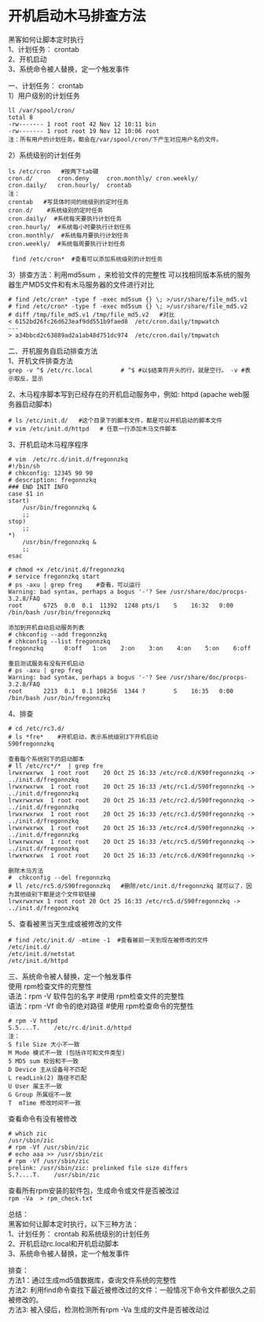 开机启动木马排查方法
===========
黑客如何让脚本定时执行  
1、计划任务： crontab  
2、开机启动  
3、系统命令被人替换，定一个触发事件  

一、计划任务： crontab  
1）用户级别的计划任务  
```
ll /var/spool/cron/ 
total 8
-rw------- 1 root root 42 Nov 12 10:11 bin
-rw------- 1 root root 19 Nov 12 10:06 root
注：所有用户的计划任务，都会在/var/spool/cron/下产生对应用户名的文件。
```  
2）系统级别的计划任务  
```
ls /etc/cron   #按两下tab键
cron.d/       cron.deny     cron.monthly/ cron.weekly/
cron.daily/   cron.hourly/  crontab   
注：
crontab   #写具体时间的统级别的定时任务
cron.d/    #系统级别的定时任务
cron.daily/  #系统每天要执行计划任务
cron.hourly/  #系统每小时要执行计划任务
cron.monthly/  #系统每月要执行计划任务
cron.weekly/  #系统每周要执行计划任务
```  
```  find /etc/cron*  #查看可以添加系统级别的计划任务 ```  

3）排查方法：利用md5sum ，来检验文件的完整性
可以找相同版本系统的服务器生产MD5文件和有木马服务器的文件进行对比
```
# find /etc/cron* -type f -exec md5sum {} \; >/usr/share/file_md5.v1
# find /etc/cron* -type f -exec md5sum {} \; >/usr/share/file_md5.v2
# diff /tmp/file_md5.v1 /tmp/file_md5.v2   #对比
< 6152bd26fc26d623eaf9dd551b9faed8  /etc/cron.daily/tmpwatch
---
> a34bbcd2c63889ad2a1ab48d751dc974  /etc/cron.daily/tmpwatch
```  
二、开机服务自启动排查方法  
1、开机文件排查方法  
``` grep -v ^$ /etc/rc.local        # ^$ #以$结束符开头的行，就是空行。 -v #表示取反，显示 ```  

2、木马程序脚本写到已经存在的开机启动服务中，例如: httpd (apache web服务器启动脚本)
```
# ls /etc/init.d/   #这个目录下的脚本文件，都是可以开机启动的脚本文件
# vim /etc/init.d/httpd   # 任意一行添加木马文件脚本
```  
3、开机启动木马程序程序  
```
# vim  /etc/rc.d/init.d/fregonnzkq
#!/bin/sh
# chkconfig: 12345 90 90
# description: fregonnzkq
### END INIT INFO
case $1 in
start)
    /usr/bin/fregonnzkq &
    ;;
stop)
    ;;
*)
    /usr/bin/fregonnzkq &
    ;;
esac

# chmod +x /etc/init.d/fregonnzkq 
# service fregonnzkq start
# ps -axu | grep freg    #查看，可以运行
Warning: bad syntax, perhaps a bogus '-'? See /usr/share/doc/procps-3.2.8/FAQ
root      6725  0.0  0.1  11392  1248 pts/1    S    16:32   0:00 /bin/bash /usr/bin/fregonnzkq

添加到开机自动启动服务列表
# chkconfig --add fregonnzkq
# chkconfig --list fregonnzkq
fregonnzkq     	0:off	1:on	2:on	3:on	4:on	5:on	6:off

重启测试服务有没有开机启动
# ps -axu | grep freg
Warning: bad syntax, perhaps a bogus '-'? See /usr/share/doc/procps-3.2.8/FAQ
root      2213  0.1  0.1 108256  1344 ?        S    16:35   0:00 /bin/bash /usr/bin/fregonnzkq
```  

4、排查  
```
# cd /etc/rc3.d/
# ls *fre*    #开机启动，表示系统级别3下开机启动
S90fregonnzkq

查看每个系统别下的启动脚本  
# ll /etc/rc*/*  | grep fre
lrwxrwxrwx  1 root root    20 Oct 25 16:33 /etc/rc0.d/K90fregonnzkq -> ../init.d/fregonnzkq
lrwxrwxrwx  1 root root    20 Oct 25 16:33 /etc/rc1.d/S90fregonnzkq -> ../init.d/fregonnzkq
lrwxrwxrwx  1 root root    20 Oct 25 16:33 /etc/rc2.d/S90fregonnzkq -> ../init.d/fregonnzkq
lrwxrwxrwx  1 root root    20 Oct 25 16:33 /etc/rc3.d/S90fregonnzkq -> ../init.d/fregonnzkq
lrwxrwxrwx  1 root root    20 Oct 25 16:33 /etc/rc4.d/S90fregonnzkq -> ../init.d/fregonnzkq
lrwxrwxrwx  1 root root    20 Oct 25 16:33 /etc/rc5.d/S90fregonnzkq -> ../init.d/fregonnzkq
lrwxrwxrwx  1 root root    20 Oct 25 16:33 /etc/rc6.d/K90fregonnzkq ->

删除木马方法  
#  chkconfig --del fregonnzkq  
# ll /etc/rc5.d/S90fregonnzkq   #删除/etc/init.d/fregonnzkq 就可以了，因为其他级别下都是这个文件软链接  
lrwxrwxrwx 1 root root 20 Oct 25 16:33 /etc/rc5.d/S90fregonnzkq -> ../init.d/fregonnzkq  
```  
5、查看被黑当天生成或被修改的文件  
```
# find /etc/init.d/ -mtime -1  #查看被前一天到现在被修改的文件
/etc/init.d/
/etc/init.d/netstat
/etc/init.d/httpd
```  

三、系统命令被人替换，定一个触发事件  
使用 rpm检查文件的完整性  
语法：rpm -V 软件包的名字   #使用 rpm检查文件的完整性  
语法：rpm -Vf 命令的绝对路径   #使用 rpm检查命令的完整性  
```
# rpm -V httpd
S.5....T.    /etc/rc.d/init.d/httpd
注：
S file Size 大小不一致
M Mode 模式不一致 (包括许可和文件类型)
5 MD5 sum 校验和不一致
D Device 主从设备号不匹配
L readLink(2) 路径不匹配
U User 属主不一致
G Group 所属组不一致
T  mTime 修改时间不一致
```  
查看命令有没有被修改  
```
# which zic
/usr/sbin/zic
# rpm -Vf /usr/sbin/zic
# echo aaa >> /usr/sbin/zic
# rpm -Vf /usr/sbin/zic
prelink: /usr/sbin/zic: prelinked file size differs
S.?....T.    /usr/sbin/zic
```  

查看所有rpm安装的软件包，生成命令或文件是否被改过  
``` rpm -Va  > rpm_check.txt ```   

总结：  
黑客如何让脚本定时执行，以下三种方法：  
1、计划任务： crontab  和系统级别的计划任务  
2、开机启动rc.local和开机启动脚本  
3、系统命令被人替换，定一个触发事件  

排查：  
方法1：通过生成md5值数据库，查询文件系统的完整性  
方法2: 利用find命令查找下最近被修改过的文件：一般情况下命令文件都很久之前被修改的。  
方法3: 被入侵后，检测检测所有rpm -Va 生成的文件是否被改动过  

